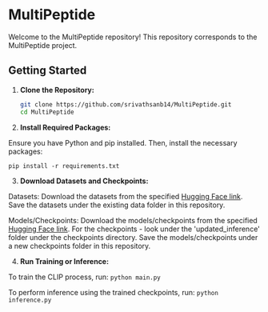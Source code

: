 # MultiPeptide

Welcome to the MultiPeptide repository! This repository corresponds to the MultiPeptide project.

## Getting Started

1. **Clone the Repository:**

   ```bash
   git clone https://github.com/srivathsanb14/MultiPeptide.git
   cd MultiPeptide

2. **Install Required Packages:**

Ensure you have Python and pip installed. Then, install the necessary packages:

  `pip install -r requirements.txt`

3. **Download Datasets and Checkpoints:** 

Datasets: Download the datasets from the specified [Hugging Face link](https://huggingface.co/srivathsanb14/MultiPeptide/).
Save the datasets under the existing data folder in this repository.

Models/Checkpoints: Download the models/checkpoints from the specified [Hugging Face link](https://huggingface.co/srivathsanb14/MultiPeptide/). For the checkpoints - look under the 'updated_inference' folder under the checkpoints directory.
Save the models/checkpoints under a new checkpoints folder in this repository.

4. **Run Training or Inference:**

To train the CLIP process, run:
  `python main.py`

To perform inference using the trained checkpoints, run:
  `python inference.py`
 

